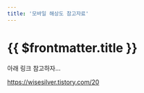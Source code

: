 ```yaml
---
title: '모바일 해상도 참고자료'
---
```


# {{ $frontmatter.title }}



아래 링크 참고하자...


https://wisesilver.tistory.com/20